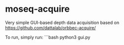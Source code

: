 # moseq-acquire
Very simple GUI-based depth data acquisition based on https://github.com/dattalab/orbbec-acquire/

To run, simply run: ```bash
python3 gui.py
```
